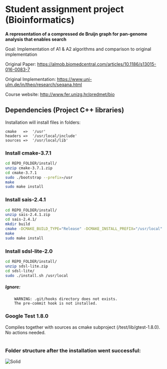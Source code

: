 # Student assignment project (Bioinformatics)
**A representation of a compressed de Bruijn graph for pan-genome analysis that enables search**

Goal: Implementation of A1 & A2 algorithms and comparison to original implementation 

Original Paper: https://almob.biomedcentral.com/articles/10.1186/s13015-016-0083-7

Original Implementation: https://www.uni-ulm.de/in/theo/research/seqana.html

Course website: http://www.fer.unizg.hr/predmet/bio

## Dependencies (Project C++ libraries)
Installation will install files in folders:
```
cmake 	=>  '/usr'
headers =>  '/usr/local/include'
sources =>  '/usr/local/lib'
```

### Install cmake-3.7.1
```sh
cd REPO_FOLDER/install/
unzip cmake-3.7.1.zip
cd cmake-3.7.1
sudo ./bootstrap --prefix=/usr
make
sudo make install
```

### Install sais-2.4.1
```sh
cd REPO_FOLDER/install/
unzip sais-2.4.1.zip
cd sais-2.4.1/
mkdir build
cmake -DCMAKE_BUILD_TYPE="Release" -DCMAKE_INSTALL_PREFIX="/usr/local"
make
sudo make install
```

### Install sdsl-lite-2.0
```sh
cd REPO_FOLDER/install/
unzip sdsl-lite.zip
cd sdsl-lite/
sudo ./install.sh /usr/local
```

##### Ignore:
```
	WARNING: .git/hooks directory does not exists. 
	The pre-commit hook is not installed.
```

### Google Test 1.8.0

Compiles together with sources as cmake subproject (/test/lib/gtest-1.8.0). No actions needed.
#
### Folder structure after the installation went successful:

![Solid](http://www.deviantpics.com/images/2016/12/16/Selection_135.png)


